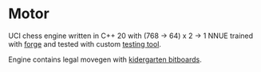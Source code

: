 # Motor

UCI chess engine written in C++ 20 with (768 -> 64) x 2 -> 1 NNUE trained with [forge](https://github.com/martinnovaak/forge) and tested with custom [testing tool](https://github.com/martinnovaak/engineduel). 

Engine contains legal movegen with [kidergarten bitboards](https://github.com/martinnovaak/motor/blob/main/chess_board/slider_attacks/kindergarten.md).
